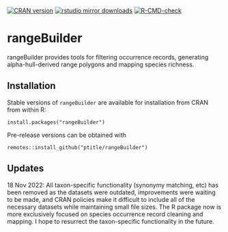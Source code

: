 <!-- badges: start -->
[![CRAN version](http://www.r-pkg.org/badges/version/rangeBuilder)](https://cran.r-project.org/package=rangeBuilder)
[![rstudio mirror downloads](https://cranlogs.r-pkg.org/badges/rangeBuilder)](https://github.com/r-hub/cranlogs.app)
[![R-CMD-check](https://github.com/ptitle/rangeBuilder/actions/workflows/R-CMD-check.yaml/badge.svg)](https://github.com/ptitle/rangeBuilder/actions/workflows/R-CMD-check.yaml)
<!-- badges: end -->

rangeBuilder
=========

rangeBuilder provides tools for filtering occurrence records, generating alpha-hull-derived range polygons and mapping species richness. 

Installation
---------------
Stable versions of ```rangeBuilder``` are available for installation from CRAN from within R:

	install.packages("rangeBuilder")

Pre-release versions can be obtained with 

	remotes::install_github("ptitle/rangeBuilder")
	
Updates
-------
18 Nov 2022: All taxon-specific functionality (synonymy matching, etc) has 
been removed as the datasets were outdated, improvements were waiting to 
be made, and CRAN policies make it difficult to include all of the 
necessary datasets while maintaining small file sizes. 
The R package now is more exclusively focused on species occurrence record 
cleaning and mapping. I hope to resurrect the taxon-specific functionality 
in the future.
